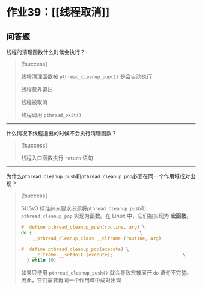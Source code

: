 # 作业39：[[线程取消]]

## 问答题

线程的清理函数什么时候会执行？

> [!success] 
> 
> 线程清理函数被 `pthread_cleanup_pop(1)` 是会自动执行
> 
> 线程意外退出
> 
> 线程被取消
> 
> 线程调用 `pthread_exit()` 
> 

---

什么情况下线程退出的时候不会执行清理函数？

> [!success] 
> 
> 线程入口函数执行 `return` 语句
> 

---

为什么`pthread_cleanup_push`和`pthread_cleanup_pop`必须在同一个作用域成对出现？

> [!success] 
> 
> SUSv3 标准并未要求必须将`pthread_cleanup_push`和`pthread_cleanup_pop` 实现为函数。在 Linux 中，它们被实现为 **宏函数**。
> 
>```c
>#  define pthread_cleanup_push(routine, arg) \
> do {									      \
>     __pthread_cleanup_class __clframe (routine, arg)
>
> #  define pthread_cleanup_pop(execute) \
>     __clframe.__setdoit (execute);					      \
>   } while (0)
> ```
> 
> 如果只使用 `pthread_cleanup_push()` 就会导致宏被展开 `do` 语句不完整。因此，它们需要再同一个作用域中成对出现
> 

